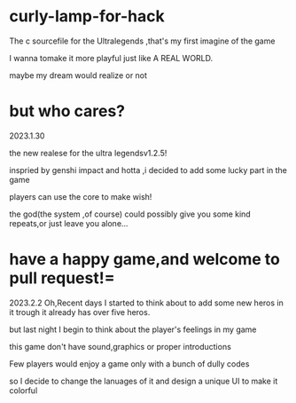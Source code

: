 # curly-lamp-for-hack
The c sourcefile for the Ultralegends ,that's my first imagine of the game 

I wanna tomake it more playful just like A REAL WORLD.

maybe my dream would realize or not 

but who cares?
=====
2023.1.30

the new realese for the ultra legendsv1.2.5!

inspried by genshi impact and hotta ,i decided to add some lucky part in the game 

players can use the core to make wish!

the god(the system ,of course) could possibly give you some kind repeats,or just leave you alone...

have a happy game,and welcome to pull request!=
=====
2023.2.2
Oh,Recent days I started to think about to add some new heros in it trough it already has over five heros.

but last night I begin to think about the player's feelings in my game

this game don't have sound,graphics or proper introductions

Few players would enjoy a game only with a bunch of dully codes

so I decide to change the lanuages of it and design a unique UI to make it colorful








